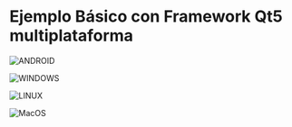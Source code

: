# Ejemplo Básico con Framework Qt5 multiplataforma


![ANDROID](https://raw.githubusercontent.com/RicardoValladares/C_y_Cxx/main/Qt5/images/android.png)

![WINDOWS](https://raw.githubusercontent.com/RicardoValladares/C_y_Cxx/main/Qt5/images/windows.png)

![LINUX](https://raw.githubusercontent.com/RicardoValladares/C_y_Cxx/main/Qt5/images/linux.png)

![MacOS](https://raw.githubusercontent.com/RicardoValladares/C_y_Cxx/main/Qt5/images/mac.png)

